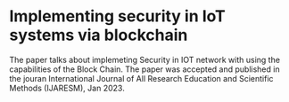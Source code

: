 # Implementing security in IoT systems via blockchain
The paper talks about implemeting Security in IOT network with using the capabilities of the Block Chain.
The paper was accepted and published in the jouran International Journal of All Research Education and Scientific Methods (IJARESM), Jan 2023.
